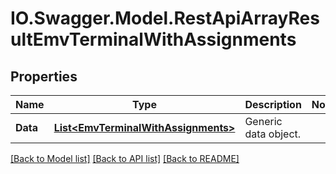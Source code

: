 # IO.Swagger.Model.RestApiArrayResultEmvTerminalWithAssignments
## Properties

Name | Type | Description | Notes
------------ | ------------- | ------------- | -------------
**Data** | [**List&lt;EmvTerminalWithAssignments&gt;**](EmvTerminalWithAssignments.md) | Generic data object. | 

[[Back to Model list]](../README.md#documentation-for-models) [[Back to API list]](../README.md#documentation-for-api-endpoints) [[Back to README]](../README.md)

